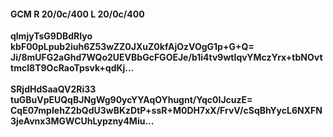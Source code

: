 #### GCM R 20/0c/400 L 20/0c/400
**qlmjyTsG9DBdRIyo**<br/>**kbF00pLpub2iuh6Z53wZZ0JXuZ0kfAjOzVOgG1p+G+Q=**<br/>**Ji/8mUFG2aGhd7WQo2UEVBbGcFGOEJe/b1i4tv9wtIqvYMczYrx+tbNOvttmcI8T9OcRaoTpsvk+qdKj...**<br/><br/>
**SRjdHdSaaQV2Ri33**<br/>**tuGBuVpEUQqBJNgWg90ycYYAqOYhugnt/Yqc0IJcuzE=**<br/>**CqE07mpIehZ2bQdU3wBKzDtP+ssR+M0DH7xX/FrvV/cSqBhYycL6NXFN3jeAvnx3MGWCUhLypzny4Miu...**